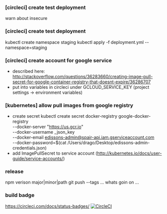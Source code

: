 ### [circleci] create test deployment
warn about insecure

### [circleci] create test deployment
kubectl create namespace staging
kubectl apply -f deployment.yml --namespace=staging

### [circleci] create account for google service
- described here: http://stackoverflow.com/questions/36283660/creating-image-pull-secret-for-google-container-registry-that-doesnt-expire/36286707
- put into variables in circleci under GCLOUD_SERVICE_KEY (project settings -> environment variables)


### [kubernetes] allow pull images from google registry
- create secret
kubectl create secret docker-registry google-docker-registry \
 --docker-server "https://us.gcr.io" \
 --docker-username _json_key \
 --docker-email edissons-admin@spair-api.iam.gserviceaccount.com \
 --docker-password=$(cat /Users/drago/Desktop/edissons-admin-credentials.json)
- add ImagePullSecret to service account (http://kubernetes.io/docs/user-guide/service-accounts/)

### release
npm verison major|minor|path
git push --tags
... whats goin on ...

### build badge
https://circleci.com/docs/status-badges/
[![CircleCI](https://circleci.com/gh/afoninsky/micro-test.svg?style=shield&circle-token=43393d70d9388a7820349593a9702bf480e97d22)](https://circleci.com/gh/afoninsky/micro-test)
